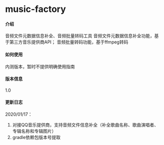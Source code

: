 # music-factory

#### 介绍
音频文件元数据信息补全、音频批量转码工具 
音频文件元数据信息补全功能，基于第三方音乐提供商API；
音频批量转码功能，基于ffmpeg转码

#### 如何使用
内测版本，暂时不提供明确使用指南

#### 版本信息
1.0

#### 更新日志
2020/01/17：
1. 对接QQ音乐提供商，支持音频文件信息补全（补全歌曲名称、歌曲演唱者、专辑名称和专辑图片）
2. gradle依赖包版本号提取